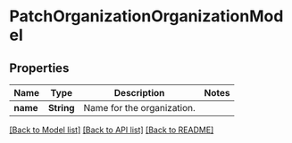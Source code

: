 # PatchOrganizationOrganizationModel

## Properties
Name | Type | Description | Notes
------------ | ------------- | ------------- | -------------
**name** | **String** | Name for the organization. | 

[[Back to Model list]](../README.md#documentation-for-models) [[Back to API list]](../README.md#documentation-for-api-endpoints) [[Back to README]](../README.md)


